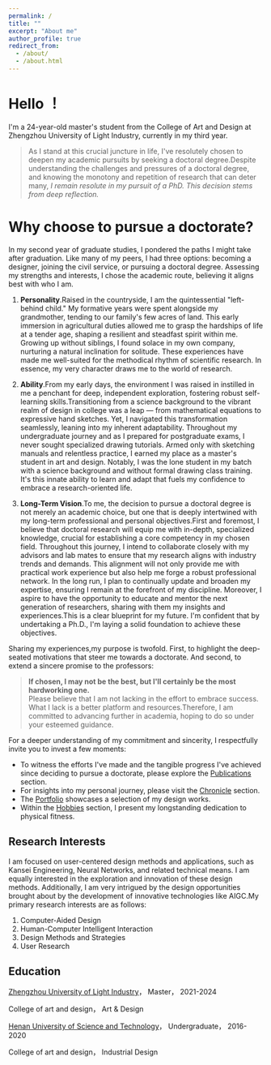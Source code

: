 ```yaml
---
permalink: /
title: ""
excerpt: "About me"
author_profile: true
redirect_from: 
  - /about/
  - /about.html
---
```


# Hello ！ 
I'm a 24-year-old master's student from the College of Art and Design at Zhengzhou University of Light Industry, currently in my third year.   
> As I stand at this crucial juncture in life, I've resolutely chosen to deepen my academic pursuits by seeking a doctoral degree.Despite understanding the challenges and pressures of a doctoral degree, and knowing the monotony and repetition of research that can deter many, *I remain resolute in my pursuit of a PhD. This decision stems from deep reflection.*

Why choose to pursue a doctorate?
======
In my second year of graduate studies, I pondered the paths I might take after graduation. Like many of my peers, I had three options: becoming a designer, joining the civil service, or pursuing a doctoral degree. Assessing my strengths and interests, I chose the academic route, believing it aligns best with who I am.

1. **Personality**.Raised in the countryside, I am the quintessential "left-behind child." My formative years were spent alongside my grandmother, tending to our family's few acres of land. This early immersion in agricultural duties allowed me to grasp the hardships of life at a tender age, shaping a resilient and steadfast spirit within me. Growing up without siblings, I found solace in my own company, nurturing a natural inclination for solitude. These experiences have made me well-suited for the methodical rhythm of scientific research. In essence, my very character draws me to the world of research.

2. **Ability**.From my early days, the environment I was raised in instilled in me a penchant for deep, independent exploration, fostering robust self-learning skills.Transitioning from a science background to the vibrant realm of design in college was a leap — from mathematical equations to expressive hand sketches. Yet, I navigated this transformation seamlessly, leaning into my inherent adaptability. Throughout my undergraduate journey and as I prepared for postgraduate exams, I never sought specialized drawing tutorials. Armed only with sketching manuals and relentless practice, I earned my place as a master's student in art and design. Notably, I was the lone student in my batch with a science background and without formal drawing class training. It's this innate ability to learn and adapt that fuels my confidence to embrace a research-oriented life.

3. **Long-Term Vision**.To me, the decision to pursue a doctoral degree is not merely an academic choice, but one that is deeply intertwined with my long-term professional and personal objectives.First and foremost, I believe that doctoral research will equip me with in-depth, specialized knowledge, crucial for establishing a core competency in my chosen field. Throughout this journey, I intend to collaborate closely with my advisors and lab mates to ensure that my research aligns with industry trends and demands. This alignment will not only provide me with practical work experience but also help me forge a robust professional network. In the long run, I plan to continually update and broaden my expertise, ensuring I remain at the forefront of my discipline. Moreover, I aspire to have the opportunity to educate and mentor the next generation of researchers, sharing with them my insights and experiences.This is a clear blueprint for my future. I'm confident that by undertaking a Ph.D., I'm laying a solid foundation to achieve these objectives.

Sharing my experiences,my purpose is twofold. First, to highlight the deep-seated motivations that steer me towards a doctorate. And second, to extend a sincere promise to the professors:

> **If chosen, I may not be the best, but I'll certainly be the most hardworking one.**  
> Please believe that I am not lacking in the effort to embrace success. What I lack is a better platform and resources.Therefore, I am committed to advancing further in academia, hoping to do so under your esteemed guidance.


For a deeper understanding of my commitment and sincerity, I respectfully invite you to invest a few moments:

- To witness the efforts I've made and the tangible progress I've achieved since deciding to pursue a doctorate, please explore the [Publications](https://yumengha.github.io/yumhao.github.io//publications/) section.  
- For insights into my personal journey, please visit the [Chronicle](https://yumengha.github.io/yumhao.github.io//chronicle/) section.
- The [Portfolio](https://yumengha.github.io/yumhao.github.io//portfolio/) showcases a selection of my design works.
- Within the [Hobbies](https://yumengha.github.io/yumhao.github.io//hobbies/) section, I present my longstanding dedication to physical fitness.

Research Interests
------
I am focused on user-centered design methods and applications, such as Kansei Engineering, Neural Networks, and related technical means. I am equally interested in the exploration and innovation of these design methods. Additionally, I am very intrigued by the design opportunities brought about by the development of innovative technologies like AIGC.My primary research interests are as follows:

1. Computer-Aided Design
2. Human-Computer Intelligent Interaction
3. Design Methods and Strategies
4. User Research

Education
------
[Zhengzhou University of Light Industry](https://www.zzuli.edu.cn/)，  Master，  2021-2024

College of art and design，  Art & Design

[Henan University of Science and Technology](https://www.haust.edu.cn/)， Undergraduate， 2016-2020

College of art and design，  Industrial Design

